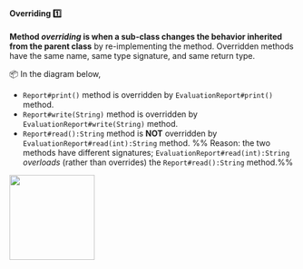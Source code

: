 <div id="title">

#### Overriding :one:

</div>

<div id="body">

**Method _overriding_ is when a sub-class changes the behavior inherited from the parent class** by re-implementing the method. Overridden methods have the same name, same type signature, and same return type.

<tip-box>

:package: In the diagram below, 
* `Report#print()` method is overridden by `EvaluationReport#print()` method.
* `Report#write(String)` method is overridden by `EvaluationReport#write(String)` method.
* `Report#read():String` method is **NOT** overridden by `EvaluationReport#read(int):String` method. %%&nbsp;Reason: the two methods have different signatures; `EvaluationReport#read(int):String` <trigger trigger="click" for="modal:overriding-overloading"> _overloads_ </trigger> (rather than overrides) the `Report#read():String` method.%%
 
<modal title="**Overloading**" id="modal:overriding-overloading">
  <include src="../overloading/full.md" boilerplate/>
</modal>

<img src="{{baseUrl}}/oopDesign/inheritance/overriding/images/report.png" height="150" />
<p/>

</tip-box>

</div>

<div id="extras">
</div>